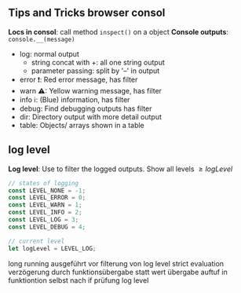 ## Tips and Tricks browser consol

**Locs in consol**: call method `inspect()` on a object
**Console outputs**: `console.__(message)`

- log: normal output
    - string concat with +: all one string output
    - parameter passing: split by '–' in output
- error ❗: Red error message, has filter
- warn ⚠: Yellow warning message, has filter
- info ℹ: (Blue) information, has filter
- debug: Find debugging outputs has filter
- dir: Directory output with more detail output
- table: Objects/ arrays shown in a table

## log level

**Log level**: Use to filter the logged outputs. Show all levels $≥ logLevel$

```javascript
// states of logging
const LEVEL_NONE = -1;
const LEVEL_ERROR = 0;
const LEVEL_WARN = 1;
const LEVEL_INFO = 2;
const LEVEL_LOG = 3;
const LEVEL_DEBUG = 4;

// current level
let logLevel = LEVEL_LOG;
```

long running ausgeführt vor filterung von log level strict evaluation verzögerung durch funktionsübergabe statt wert
übergabe auftuf in funktiontion selbst nach if prüfung log level
